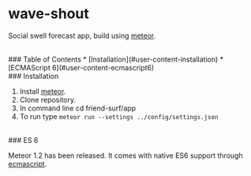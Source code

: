 wave-shout
============

Social swell forecast app, build using [meteor](https://www.meteor.com).

<br />

<a name="toc">
### Table of Contents
* [Installation](#user-content-installation)
* [ECMAScript 6](#user-content-ecmascript6)


<br />


<a name="installation">
### Installation

1. Install [meteor](https://www.meteor.com/install).
2. Clone repository.
3. In command line cd friend-surf/app
4. To run type ```meteor run --settings ../config/settings.json```


<br />

<a name="ecmascript6">
### ES 6

Meteor 1.2 has been released. It comes with native ES6 support through [ecmascript](https://atmospherejs.com/meteor/ecmascript).
